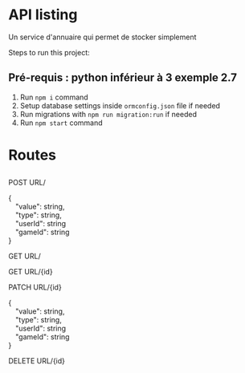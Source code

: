 # API listing

Un service d'annuaire qui permet de stocker simplement

Steps to run this project:
## Pré-requis : python inférieur à 3 exemple 2.7

1. Run `npm i` command
2. Setup database settings inside `ormconfig.json` file if needed
3. Run migrations with `npm run migration:run` if needed
3. Run `npm start` command

# Routes

## 

POST URL/

{ \
&emsp;"value": string, \
&emsp;"type": string, \
&emsp;"userId": string \
&emsp;"gameId": string \
}

GET URL/

GET URL/{id}

PATCH URL/{id}

{ \
&emsp;"value": string, \
&emsp;"type": string, \
&emsp;"userId": string \
&emsp;"gameId": string \
}

DELETE URL/{id}
